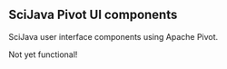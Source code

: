 SciJava Pivot UI components
---------------------------

SciJava user interface components using Apache Pivot.

Not yet functional!
